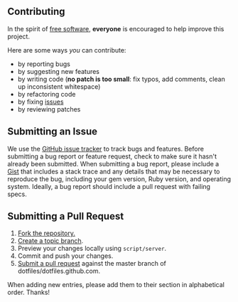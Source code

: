 ## Contributing
In the spirit of [free software][free-sw], **everyone** is encouraged to help
improve this project.

[free-sw]: http://www.fsf.org/licensing/essays/free-sw.html

Here are some ways *you* can contribute:

* by reporting bugs
* by suggesting new features
* by writing code (**no patch is too small**: fix typos, add comments, clean up
  inconsistent whitespace)
* by refactoring code
* by fixing [issues][]
* by reviewing patches

[issues]: https://github.com/dotfiles/dotfiles.github.com/issues

## Submitting an Issue

We use the [GitHub issue tracker][issues] to track bugs and features. Before
submitting a bug report or feature request, check to make sure it hasn't
already been submitted. When submitting a bug report, please include a [Gist][]
that includes a stack trace and any details that may be necessary to reproduce
the bug, including your gem version, Ruby version, and operating system.
Ideally, a bug report should include a pull request with failing specs.

[gist]: https://gist.github.com/

## Submitting a Pull Request
1. [Fork the repository.][fork]
2. [Create a topic branch][branch].
3. Preview your changes locally using `script/server`.
4. Commit and push your changes.
5. [Submit a pull request][pr] against the master branch of dotfiles/dotfiles.github.com.

[fork]: http://help.github.com/fork-a-repo/
[branch]: https://git-scm.com/book/en/v2/Git-Branching-Branching-Workflows#_topic_branch
[pr]: http://help.github.com/send-pull-requests/

When adding new entries, please add them to their section in alphabetical order. Thanks!
